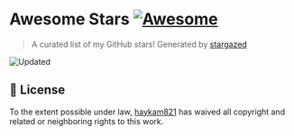# Awesome Stars [![Awesome](https://cdn.rawgit.com/sindresorhus/awesome/d7305f38d29fed78fa85652e3a63e154dd8e8829/media/badge.svg)](https://github.com/sindresorhus/awesome)

> A curated list of my GitHub stars! Generated by [stargazed](https://github.com/abhijithvijayan/stargazed)

![Updated](https://img.shields.io/badge/Updated-15--9--2023-blue.svg)


## 📝 License

To the extent possible under law, [haykam821](https://github.com/haykam821) has waived all copyright and related or neighboring rights to this work.

